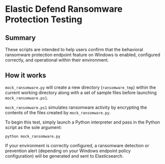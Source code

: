 # Elastic Defend Ransomware Protection Testing

## Summary

These scripts are intended to help users confirm that the behavioral ransomware protection endpoint feature on Windows is enabled, configured correctly, and operational within their environment.

## How it works

`mock_ransomware.py` will create a new directory (`ransomware_tmp`) within the current working directory along with a set of sample files before launching `mock_ransomware.ps1`.

`mock_ransomware.ps1` simulates ransomware activity by encrypting the contents of the files created by `mock_ransomware.py`.

To begin this test, simply launch a Python interpreter and pass in the Python script as the sole argument:

```
python mock_ransomware.py
```

If your environment is correctly configured, a ransomware detection or prevention alert (depending on your Windows endpoint policy configuration) will be generated and sent to Elasticsearch.
